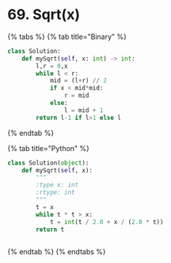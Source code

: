 # 69. Sqrt\(x\)

{% tabs %}
{% tab title="Binary" %}
```python
class Solution:
    def mySqrt(self, x: int) -> int:
        l,r = 0,x
        while l < r:
            mid = (l+r) // 2
            if x < mid*mid:
                r = mid
            else:
                l = mid + 1
        return l-1 if l>1 else l
```
{% endtab %}

{% tab title="Python" %}
```python
class Solution(object):
    def mySqrt(self, x):
        """
        :type x: int
        :rtype: int
        """
        t = x
        while t * t > x:
            t = int(t / 2.0 + x / (2.0 * t))
        return t
        
```
{% endtab %}
{% endtabs %}

